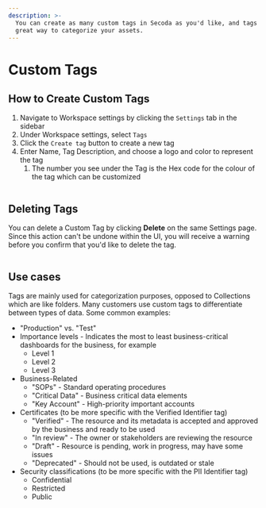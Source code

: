 ```yaml
---
description: >-
  You can create as many custom tags in Secoda as you'd like, and tags are a
  great way to categorize your assets.
---
```


# Custom Tags

## How to Create Custom Tags

1. Navigate to Workspace settings by clicking the `Settings` tab in the sidebar
2. Under Workspace settings, select `Tags`
3. Click the `Create tag` button to create a new tag
4. Enter Name, Tag Description, and choose a logo and color to represent the tag
   1. The number you see under the Tag is the Hex code for the colour of the tag which can be customized

<figure><img src="https://secoda-public-media-assets.s3.amazonaws.com/a19d12a4-0cf3-42f8-904e-6ad161e13902.gif" alt=""><figcaption></figcaption></figure>

## Deleting Tags

You can delete a Custom Tag by clicking **Delete** on the same Settings page. Since this action can't be undone within the UI, you will receive a warning before you confirm that you'd like to delete the tag.

<figure><img src="https://secoda-public-media-assets.s3.amazonaws.com/466b1e46-ca51-423f-8712-47dbdf1127aa.png" alt=""><figcaption></figcaption></figure>

## Use cases

Tags are mainly used for categorization purposes, opposed to Collections which are like folders. Many customers use custom tags to differentiate between types of data. Some common examples:

* "Production" vs. "Test"
* Importance levels - Indicates the most to least business-critical dashboards for the business, for example
  * Level 1
  * Level 2
  * Level 3&#x20;
* Business-Related
  * "SOPs" - Standard operating procedures
  * "Critical Data" - Business critical data elements
  * "Key Account" - High-priority important accounts
* Certificates (to be more specific with the Verified Identifier tag)
  * "Verified" - The resource and its metadata is accepted and approved by the business and ready to be used
  * "In review" - The owner or stakeholders are reviewing the resource
  * "Draft" - Resource is pending, work in progress, may have some issues
  * "Deprecated" - Should not be used, is outdated or stale
* Security classifications (to be more specific with the PII Identifier tag)
  * Confidential
  * Restricted
  * Public
